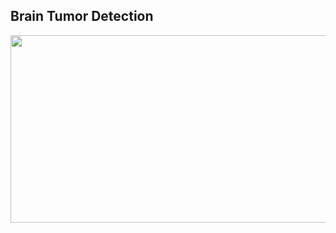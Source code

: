 ## Brain Tumor Detection
<p align = "center"><img src="https://github.com/user-attachments/assets/20822949-e0a2-4ee1-92f3-8ce29285c405" width = "900px" height ="300px"></p>
